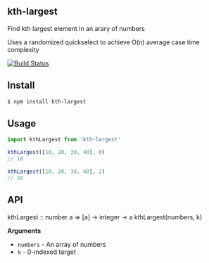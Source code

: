## kth-largest
Find kth largest element in an arary of numbers

Uses a randomized quickselect to achieve O(n) average case time complexity

[![Build Status](https://travis-ci.org/gm758/kth-largest.svg?branch=master)](https://travis-ci.org/gm758/kth-largest)

## Install
```bash
$ npm install kth-largest
```

## Usage
```js
import kthLargest from 'kth-largest'

kthLargest([10, 20, 30, 40], 0)
// 10

kthLargest([10, 20, 30, 40], 2)
// 30
```

## API
kthLargest :: number a => [a] -> integer -> a
kthLargest(numbers, k)

__Arguments__
* `numbers` - An array of numbers
* `k` - 0-indexed target

